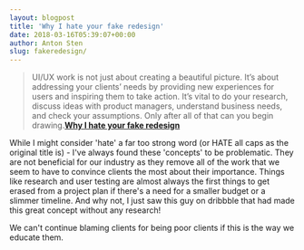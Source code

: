 ```yaml
---
layout: blogpost
title: 'Why I hate your fake redesign'
date: 2018-03-16T05:39:07+00:00
author: Anton Sten
slug: fakeredesign/
---
```


>UI/UX work is not just about creating a beautiful picture. It’s about addressing your clients’ needs by providing new experiences for users and inspiring them to take action. It’s vital to do your research, discuss ideas with product managers, understand business needs, and check your assumptions. Only after all of that can you begin drawing.**[Why I hate your fake redesign](https://medium.com/pixelpoint/why-i-hate-your-fake-redesign-177a626d7f95)**

While I might consider 'hate' a far too strong word (or HATE all caps as the original title is) - I've always found these 'concepts' to be problematic. They are not beneficial for our industry as they remove all of the work that we seem to have to convince clients the most about their importance. Things like research and user testing are almost always the first things to get erased from a project plan if there's a need for a smaller budget or a slimmer timeline. And why not, I just saw this guy on dribbble that had made this great concept without any research!

We can't continue blaming clients for being poor clients if this is the way we educate them. 

